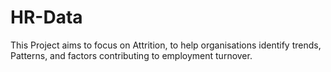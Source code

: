 # HR-Data
This Project aims to focus on Attrition, to help organisations identify trends, Patterns, and factors contributing to employment turnover. 
